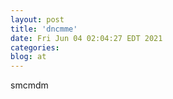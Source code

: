 ```yaml
---
layout: post
title: 'dncmme'
date: Fri Jun 04 02:04:27 EDT 2021
categories: 
blog: at
---
```

smcmdm